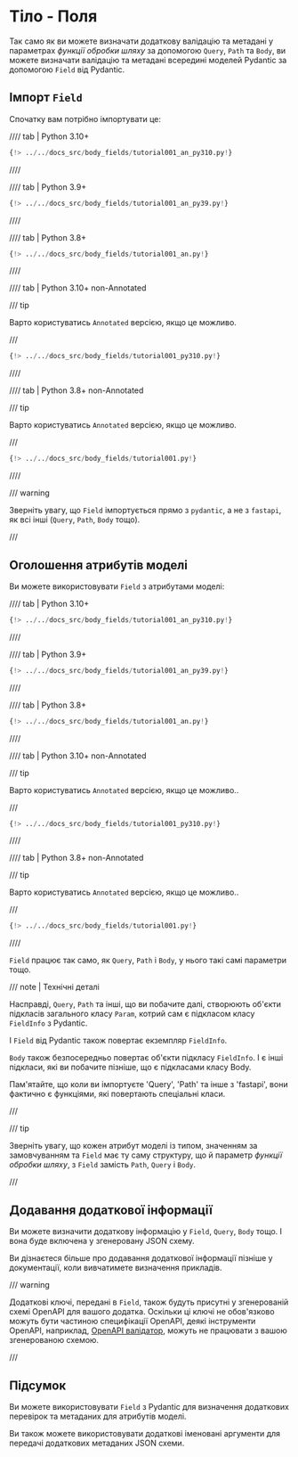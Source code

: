 # Тіло - Поля

Так само як ви можете визначати додаткову валідацію та метадані у параметрах *функції обробки шляху* за допомогою `Query`, `Path` та `Body`, ви можете визначати валідацію та метадані всередині моделей Pydantic за допомогою `Field` від Pydantic.

## Імпорт `Field`

Спочатку вам потрібно імпортувати це:

//// tab | Python 3.10+

```Python hl_lines="4"
{!> ../../docs_src/body_fields/tutorial001_an_py310.py!}
```

////

//// tab | Python 3.9+

```Python hl_lines="4"
{!> ../../docs_src/body_fields/tutorial001_an_py39.py!}
```

////

//// tab | Python 3.8+

```Python hl_lines="4"
{!> ../../docs_src/body_fields/tutorial001_an.py!}
```

////

//// tab | Python 3.10+ non-Annotated

/// tip

Варто користуватись `Annotated` версією, якщо це можливо.

///

```Python hl_lines="2"
{!> ../../docs_src/body_fields/tutorial001_py310.py!}
```

////

//// tab | Python 3.8+ non-Annotated

/// tip

Варто користуватись `Annotated` версією, якщо це можливо.

///

```Python hl_lines="4"
{!> ../../docs_src/body_fields/tutorial001.py!}
```

////

/// warning

Зверніть увагу, що `Field` імпортується прямо з `pydantic`, а не з `fastapi`, як всі інші (`Query`, `Path`, `Body` тощо).

///

## Оголошення атрибутів моделі

Ви можете використовувати `Field` з атрибутами моделі:

//// tab | Python 3.10+

```Python hl_lines="11-14"
{!> ../../docs_src/body_fields/tutorial001_an_py310.py!}
```

////

//// tab | Python 3.9+

```Python hl_lines="11-14"
{!> ../../docs_src/body_fields/tutorial001_an_py39.py!}
```

////

//// tab | Python 3.8+

```Python hl_lines="12-15"
{!> ../../docs_src/body_fields/tutorial001_an.py!}
```

////

//// tab | Python 3.10+ non-Annotated

/// tip

Варто користуватись `Annotated` версією, якщо це можливо..

///

```Python hl_lines="9-12"
{!> ../../docs_src/body_fields/tutorial001_py310.py!}
```

////

//// tab | Python 3.8+ non-Annotated

/// tip

Варто користуватись `Annotated` версією, якщо це можливо..

///

```Python hl_lines="11-14"
{!> ../../docs_src/body_fields/tutorial001.py!}
```

////

`Field` працює так само, як `Query`, `Path` і `Body`, у нього такі самі параметри тощо.

/// note | Технічні деталі

Насправді, `Query`, `Path` та інші, що ви побачите далі, створюють об'єкти підкласів загального класу `Param`, котрий сам є підкласом класу `FieldInfo` з Pydantic.

І `Field` від Pydantic також повертає екземпляр `FieldInfo`.

`Body` також безпосередньо повертає об'єкти підкласу `FieldInfo`. І є інші підкласи, які ви побачите пізніше, що є підкласами класу Body.

Пам'ятайте, що коли ви імпортуєте 'Query', 'Path' та інше з 'fastapi', вони фактично є функціями, які повертають спеціальні класи.

///

/// tip

Зверніть увагу, що кожен атрибут моделі із типом, значенням за замовчуванням та `Field` має ту саму структуру, що й параметр *функції обробки шляху*, з `Field` замість `Path`, `Query` і `Body`.

///

## Додавання додаткової інформації

Ви можете визначити додаткову інформацію у `Field`, `Query`, `Body` тощо. І вона буде включена у згенеровану JSON схему.

Ви дізнаєтеся більше про додавання додаткової інформації пізніше у документації, коли вивчатимете визначення прикладів.

/// warning

Додаткові ключі, передані в `Field`, також будуть присутні у згенерованій схемі OpenAPI для вашого додатка.
Оскільки ці ключі не обов'язково можуть бути частиною специфікації OpenAPI, деякі інструменти OpenAPI, наприклад, [OpenAPI валідатор](https://validator.swagger.io/), можуть не працювати з вашою згенерованою схемою.

///

## Підсумок

Ви можете використовувати `Field` з Pydantic для визначення додаткових перевірок та метаданих для атрибутів моделі.

Ви також можете використовувати додаткові іменовані аргументи для передачі додаткових метаданих JSON схеми.
